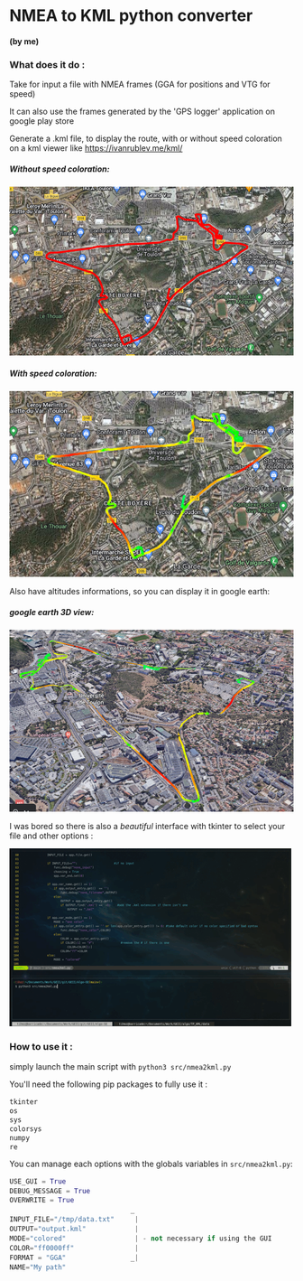 # NMEA to KML python converter

#### (by me)

### What does it do :

Take for input a file with NMEA frames (GGA for positions and VTG for speed)

It can also use the frames generated by the 'GPS logger' application on google play store

Generate a	.kml file, to display the route, with or without speed coloration on a kml viewer like https://ivanrublev.me/kml/

##### Without speed coloration:
![NoSpeed](./data/img1.png)

##### With speed coloration:
![Speed](./data/img3.png)

Also have altitudes informations, so you can display it in google earth:

##### google earth 3D view:
![GoogleEarth](./data/img2.png)

I was bored so there is also a *beautiful* interface with tkinter to select your file and other options :

![gui](./data/gui.gif)

### How to use it :

simply launch the main script with `python3 src/nmea2kml.py`

You'll need the following pip packages to fully use it :
```
tkinter
os
sys
colorsys
numpy
re
```

You can manage each options with the globals variables in `src/nmea2kml.py`:
```py
USE_GUI = True
DEBUG_MESSAGE = True
OVERWRITE = True
                              _
INPUT_FILE="/tmp/data.txt"     |    
OUTPUT="output.kml"            |
MODE="colored"                 | - not necessary if using the GUI
COLOR="ff0000ff"               |
FORMAT = "GGA"                _|
NAME="My path"
```

